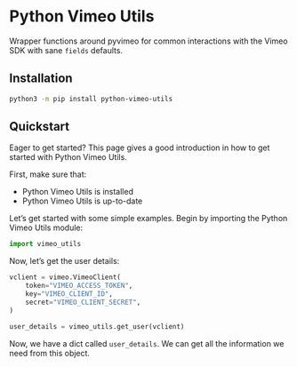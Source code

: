 # Python Vimeo Utils

Wrapper functions around pyvimeo for common interactions with the Vimeo SDK with sane `fields` defaults.

## Installation
```bash
python3 -m pip install python-vimeo-utils
```

## Quickstart

Eager to get started? This page gives a good introduction in how to get started with Python Vimeo Utils.

First, make sure that:

- Python Vimeo Utils is installed
- Python Vimeo Utils is up-to-date

Let’s get started with some simple examples. Begin by importing the Python Vimeo Utils module:

```python
import vimeo_utils
```

Now, let’s get the user details:

```python
vclient = vimeo.VimeoClient(
    token="VIMEO_ACCESS_TOKEN",
    key="VIMEO_CLIENT_ID",
    secret="VIMEO_CLIENT_SECRET",
)

user_details = vimeo_utils.get_user(vclient)
```

Now, we have a dict called `user_details`. We can get all the information we need from this object.
